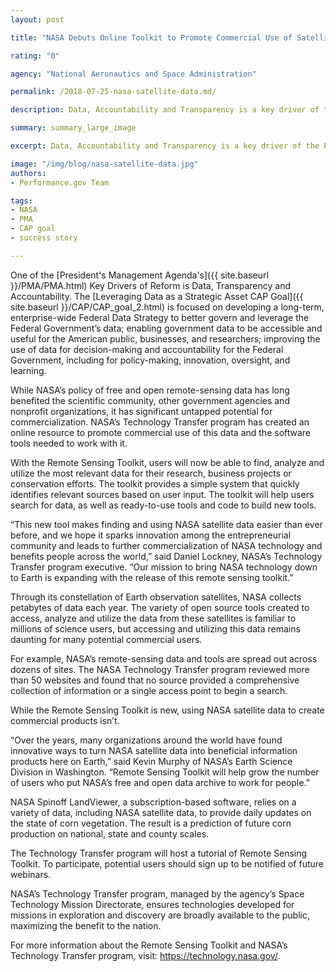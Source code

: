 ```yaml
---
layout: post

title: "NASA Debuts Online Toolkit to Promote Commercial Use of Satellite Data"

rating: "0"

agency: "National Aeronautics and Space Administration"

permalink: /2018-07-25-nasa-satellite-data.md/

description: Data, Accountability and Transparency is a key driver of the President's Management Agenda. NASA is advancing this priority through a new online resource that promotes commercial use of remote-sensing data.

summary: summary_large_image

excerpt: Data, Accountability and Transparency is a key driver of the President's Management Agenda. NASA is advancing this priority through a new online resource that promotes commercial use of remote-sensing data.

image: "/img/blog/nasa-satellite-data.jpg"
authors:
- Performance.gov Team

tags:
- NASA
- PMA
- CAP goal
- success story

---
```


One of the [President's Management Agenda's]({{  site.baseurl  }}/PMA/PMA.html) Key Drivers of Reform is Data, Transparency and Accountability. The [Leveraging Data as a Strategic Asset CAP Goal]({{  site.baseurl  }}/CAP/CAP_goal_2.html) is focused on developing a long-term, enterprise-wide Federal Data Strategy to better govern and leverage the Federal Government’s data; enabling government data to be accessible and useful for the American public, businesses, and researchers; improving the use of data for decision-making and accountability for the Federal Government, including for policy-making, innovation, oversight, and learning.

While NASA’s policy of free and open remote-sensing data has long benefited the scientific community, other government agencies and nonprofit organizations, it has significant untapped potential for commercialization. NASA’s Technology Transfer program has created an online resource to promote commercial use of this data and the software tools needed to work with it.

With the Remote Sensing Toolkit, users will now be able to find, analyze and utilize the most relevant data for their research, business projects or conservation efforts. The toolkit provides a simple system that quickly identifies relevant sources based on user input. The toolkit will help users search for data, as well as ready-to-use tools and code to build new tools.

“This new tool makes finding and using NASA satellite data easier than ever before, and we hope it sparks innovation among the entrepreneurial community and leads to further commercialization of NASA technology and benefits people across the world,” said Daniel Lockney, NASA’s Technology Transfer program executive. “Our mission to bring NASA technology down to Earth is expanding with the release of this remote sensing toolkit.”

Through its constellation of Earth observation satellites, NASA collects petabytes of data each year. The variety of open source tools created to access, analyze and utilize the data from these satellites is familiar to millions of science users, but accessing and utilizing this data remains daunting for many potential commercial users.

For example, NASA’s remote-sensing data and tools are spread out across dozens of sites. The NASA Technology Transfer program reviewed more than 50 websites and found that no source provided a comprehensive collection of information or a single access point to begin a search.

While the Remote Sensing Toolkit is new, using NASA satellite data to create commercial products isn’t.

“Over the years, many organizations around the world have found innovative ways to turn NASA satellite data into beneficial information products here on Earth,” said Kevin Murphy of NASA’s Earth Science Division in Washington. “Remote Sensing Toolkit will help grow the number of users who put NASA’s free and open data archive to work for people.”  

NASA Spinoff LandViewer, a subscription-based software, relies on a variety of data, including NASA satellite data, to provide daily updates on the state of corn vegetation. The result is a prediction of future corn production on national, state and county scales.

The Technology Transfer program will host a tutorial of Remote Sensing Toolkit. To participate, potential users should sign up to be notified of future webinars.

NASA’s Technology Transfer program, managed by the agency’s Space Technology Mission Directorate, ensures technologies developed for missions in exploration and discovery are broadly available to the public, maximizing the benefit to the nation.

For more information about the Remote Sensing Toolkit and NASA’s Technology Transfer program, visit: <a href="https://technology.nasa.gov/" target="_blank">https://technology.nasa.gov/</a>.
